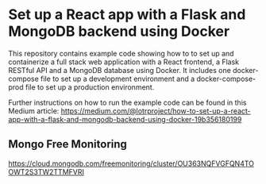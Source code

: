 # Set up a React app with a Flask and MongoDB backend using Docker

This repository contains example code showing how to to set up and containerize a full stack web application with a React frontend, a Flask RESTful API and a MongoDB database using Docker. It includes one docker-compose file to set up a development environment and a docker-compose-prod file to set up a production environment.

Further instructions on how to run the example code can be found in this Medium article: https://medium.com/@lotrproject/how-to-set-up-a-react-app-with-a-flask-and-mongodb-backend-using-docker-19b356180199


## Mongo Free Monitoring
https://cloud.mongodb.com/freemonitoring/cluster/OU363NQFVGFQN4TOOWT2S3TW2TTMFVRI
